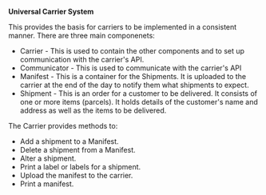 **Universal Carrier System**

This provides the basis for carriers to be implemented in a consistent manner.
There are three main componenets:

* Carrier - This is used to contain the other components and to set up communication with the carrier's API.
* Communicator - This is used to communicate with the carrier's API
* Manifest - This is a container for the Shipments. It is uploaded to the carrier at the end of the day to notify them what shipments to expect.
* Shipment - This is an order for a customer to be delivered. It consists of one or more items (parcels). It holds details of the customer's name and address as well as the items to be delivered.

The Carrier provides methods to:

* Add a shipment to a Manifest.
* Delete a shipment from a Manifest.
* Alter a shipment.
* Print a label or labels for a shipment.
* Upload the manifest to the carrier.
* Print a manifest.
